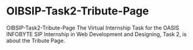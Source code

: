 # OIBSIP-Task2-Tribute-Page
OIBSIP-Task2-Tribute-Page
The Virtual Internship Task for the OASIS INFOBYTE SIP Internship in Web Development and Designing, Task 2, is about the Tribute Page.
